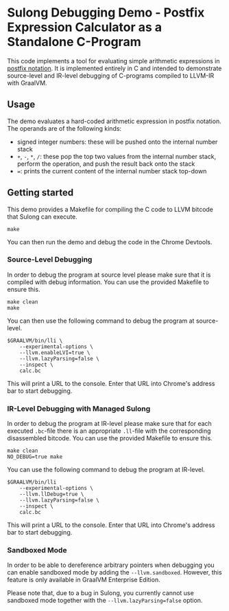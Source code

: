 # Sulong Debugging Demo - Postfix Expression Calculator as a Standalone C-Program

This code implements a tool for evaluating simple arithmetic expressions in [postfix notation](https://en.wikipedia.org/wiki/Reverse_Polish_notation). It is implemented entirely in C and intended to demonstrate source-level and IR-level debugging of C-programs compiled to LLVM-IR with GraalVM.

## Usage

The demo evaluates a hard-coded arithmetic expression in postfix notation. The operands are of the following kinds:

* signed integer numbers: these will be pushed onto the internal number stack
* `+`, `-`, `*`, `/`: these pop the top two values from the internal number stack, perform the operation, and push the result back onto the stack
* `=`: prints the current content of the internal number stack top-down

## Getting started

This demo provides a Makefile for compiling the C code to LLVM bitcode that Sulong can execute.

    make

You can then run the demo and debug the code in the Chrome Devtools.

### Source-Level Debugging

In order to debug the program at source level please make sure that it is compiled with debug information. You can use the provided Makefile to ensure this.

    make clean
    make

You can then use the following command to debug the program at source-level.

    $GRAALVM/bin/lli \
        --experimental-options \
        --llvm.enableLVI=true \
        --llvm.lazyParsing=false \
        --inspect \
        calc.bc

This will print a URL to the console. Enter that URL into Chrome's address bar to start debugging.

### IR-Level Debugging with Managed Sulong

In order to debug the program at IR-level please make sure that for each executed `.bc`-file there is an appropriate `.ll`-file with the corresponding disassembled bitcode. You can use the provided Makefile to ensure this.

    make clean
    NO_DEBUG=true make

You can use the following command to debug the program at IR-level.

    $GRAALVM/bin/lli
        --experimental-options \
        --llvm.llDebug=true \
        --llvm.lazyParsing=false \
        --inspect \
        calc.bc

This will print a URL to the console. Enter that URL into Chrome's address bar to start debugging.

### Sandboxed Mode

In order to be able to dereference arbitrary pointers when debugging you can enable sandboxed mode by adding the `--llvm.sandboxed`. However, this feature is only available in GraalVM Enterprise Edition.

Please note that, due to a bug in Sulong, you currently cannot use sandboxed mode together with the `--llvm.lazyParsing=false` option.
